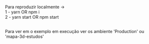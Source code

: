 Para reproduzir localmente -> 
<br/>
1 - yarn OR npm i
<br/>
2 - yarn start OR npm start

<br/>
Para ver em o exemplo em execução ver os ambiente 'Production' ou 'mapa-3d-estudos'
